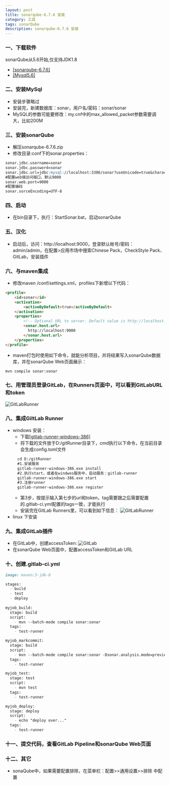 ```yaml
---
layout: post
title: sonarqube-6.7.6 安装
category: 工具
tags: sonarQube
description: sonarqube-6.7.6 安装
---
```


### 一、下载软件
sonarQube从5.6开始,仅支持JDK1.8
- [[sonarqube-6.7.6]](https://binaries.sonarsource.com/Distribution/sonarqube/sonarqube-6.7.6.zip)  
- [[Mysql5.6]](http://8dx.pc6.com/wwb6/mysql56401.zip)  

### 二、安装MySql
- 安装步骤略过
- 安装完，新建数据库：sonar，用户名/密码：sonar/sonar
- MySQL的参数可能要修改：my.cnf中的max_allowed_packet参数需要调大，比如200M

### 三、安装sonarQube
- 解压sonarqube-6.7.6.zip
- 修改目录:conf下的sonar.properties：
```markdown
sonar.jdbc.username=sonar
sonar.jdbc.password=sonar
sonar.jdbc.url=jdbc:mysql://localhost:3306/sonar?useUnicode=true&characterEncoding=utf8&rewriteBatchedStatements=true&useConfigs=maxPerformance
#配置web端访问端口，默认9000
sonar.web.port=9000
#配置编码
sonar.sorceEncoding=UTF-8
```

### 四、启动
- 在bin目录下，执行：StartSonar.bat，启动sonarQube

### 五、汉化
- 启动后，访问：http://localhost:9000，登录默认帐号/密码：admin/admin，在配置>应用市场中搜索Chinese Pack，CheckStyle Pack、GitLab，安装插件

### 六、与maven集成
- 修改maven /conf/settings.xml，profiles下新增以下代码：
```markdown
<profile>
    <id>sonar</id>
    <activation>
        <activeByDefault>true</activeByDefault>
    </activation>
    <properties>
        <!-- Optional URL to server. Default value is http://localhost:9000 -->
        <sonar.host.url>
          http://localhost:9000
        </sonar.host.url>
    </properties>
</profile>
```
- maven打包时使用如下命令，就能分析项目，并将结果写入sonarQube数据库，并在sonarQube Web页面展示：
```markdown
mvn compile sonar:sonar
```

### 七、用管理员登录GitLab，在Runners页面中，可以看到GitLabURL和token
![GitLabRunner](http://www.datuzi.vip/photos/gitlab-runner/gitlab-runner-1.png)

### 八、集成GiltLab Runner
- windows 安装：
    - 下载[[gitlab-runner-windows-386]](https://gitlab-runner-downloads.s3.amazonaws.com/latest/binaries/gitlab-runner-windows-386.exe)
    - 将下载的文件放于D:/gitRunner目录下，cmd执行以下命令，在当前目录会生成config.toml文件
    ```markdown
      cd D:/gitRunner
      #1.安装服务
      gitlab-runner-windows-386.exe install
      #2.执行start，或者在windwos服务中，启动服务：gitlab-runner
      gitlab-runner-windows-386.exe start
      #3.注册runner
      gitlab-runner-windows-386.exe register
    ```
    - 第3步，按提示输入第七步的url和token，tag需要跟之后需要配置的.gitlab-ci.yml配置的tags一致，才能执行
    - 安装完在GitLab Runners里，可以看到如下信息：
    ![GitLabRunner](http://www.datuzi.vip/photos/gitlab-runner/gitlab-runner-2.png)
- linux 下安装

### 九、集成GitLab插件
- 在GitLab中，创建accessToken:
![GitLab](http://www.datuzi.vip/photos/gitlab/gitlab-accessToken.png)
- 在sonarQube Web页面中，配置accessToken和GitLab URL

### 十、创建.gitlab-ci.yml
```markdown
image: maven:3-jdk-8

stages:
  - build
  - test
  - deploy
  
myjob_build:
  stage: build
  script:
    - mvn --batch-mode compile sonar:sonar
  tags:
    - test-runner

myjob_markcommit:
  stage: build
  script:
    - mvn --batch-mode compile sonar:sonar -Dsonar.analysis.mode=preview -Dsonar.issuesReport.html.enable=true -Dsonar.gitlab.project_id=%CI_PROJECT_ID% -Dsonar.gitlab.commit_sha=%CI_COMMIT_SHA% -Dsonar.gitlab.ref_name=%CI_COMMIT_REF_NAME%
  tags:
    - test-runner

myjob_test:
  stage: test
  script:
    - mvn test
  tags:
    - test-runner

myjob_deploy:
  stage: deploy
  script:
    - echo "deploy over..."
  tags:
    - test-runner
```

### 十一、提交代码，查看GitLab Pipeline和sonarQube Web页面

### 十二、其它
- sonaQube中，如果需要配置排除，在菜单栏：配置>>通用设置>>排除 中配置
